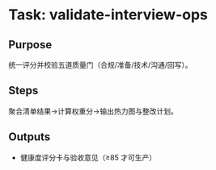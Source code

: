 # Task: validate-interview-ops

## Purpose

统一评分并校验五道质量门（合规/准备/技术/沟通/回写）。

## Steps

聚合清单结果→计算权重分→输出热力图与整改计划。

## Outputs

- 健康度评分卡与验收意见（≥85 才可生产）
